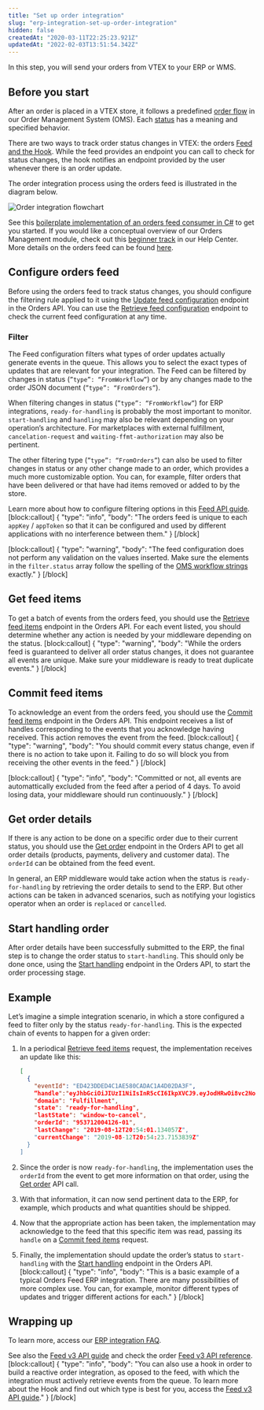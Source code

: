 ```yaml
---
title: "Set up order integration"
slug: "erp-integration-set-up-order-integration"
hidden: false
createdAt: "2020-03-11T22:25:23.921Z"
updatedAt: "2022-02-03T13:51:54.342Z"
---
```

In this step, you will send your orders from VTEX to your ERP or WMS.

## Before you start

After an order is placed in a VTEX store, it follows a predefined [order flow](https://help.vtex.com/tutorial/order-flow-on-the-oms--tutorials_196) in our Order Management System (OMS). Each [status](https://help.vtex.com/tutorial/order-flow-on-the-oms--tutorials_196#understanding-the-status) has a meaning and specified behavior.

There are two ways to track order status changes in VTEX: the orders [Feed and the Hook](https://developers.vtex.com/vtex-rest-api/docs/feed-v3-1). While the feed provides an endpoint you can call to check for status changes, the hook notifies an endpoint provided by the user whenever there is an order update.

The order integration process using the orders feed is illustrated in the diagram below.

![Order integration flowchart](https://files.readme.io/7df0e42-image4.png)

See this [boilerplate implementation of an orders feed consumer in C#](https://github.com/vtex/FeedConsumerCSharp) to get you started. If you would like a conceptual overview of our Orders Management module, check out this [beginner track](https://help.vtex.com/tracks/orders--2xkTisx4SXOWXQel8Jg8sa) in our Help Center. More details on the orders feed can be found [here](https://developers.vtex.com/vtex-rest-api/docs/feed-v3-1).


## Configure orders feed

Before using the orders feed to track status changes, you should configure the filtering rule applied to it using the [Update feed configuration](https://developers.vtex.com/vtex-rest-api/reference/feedconfiguration) endpoint in the Orders API. You can use the [Retrieve feed configuration](https://developers.vtex.com/vtex-rest-api/reference/getfeedorderstatus1) endpoint to check the current feed configuration at any time.


### Filter

The Feed configuration filters what types of order updates actually generate events in the queue. This allows you to select the exact types of updates that are relevant for your integration. The Feed can be filtered by changes in status (`”type”: “FromWorkflow”`) or by any changes made to the order JSON document (`”type”: “FromOrders”`).

When filtering changes in status (`”type”: “FromWorkflow”`) for ERP integrations, `ready-for-handling` is probably the most important to monitor. `start-handling` and `handling` may also be relevant depending on your operation’s architecture. For marketplaces with external fulfillment, `cancelation-request` and `waiting-ffmt-authorization` may also be pertinent.

The other filtering type (`”type”: “FromOrders”`) can also be used to filter changes in status or any other change made to an order, which provides a much more customizable option. You can, for example, filter orders that have been delivered or that have had items removed or added to by the store. 

Learn more about how to configure filtering options in this [Feed API guide](https://developers.vtex.com/vtex-rest-api/docs/feed-v3-1).
[block:callout]
{
  "type": "info",
  "body": "The orders feed is unique to each `appKey` / `appToken` so that it can be configured and used by different applications with no interference between them."
}
[/block]

[block:callout]
{
  "type": "warning",
  "body": "The feed configuration does not perform any validation on the values inserted. Make sure the elements in the `filter.status` array follow the spelling of the [OMS workflow strings](https://help.vtex.com/tutorial/from-to-for-order-status--frequentlyAskedQuestions_773) exactly."
}
[/block]
## Get feed items

To get a batch of events from the orders feed, you should use the [Retrieve feed items](https://developers.vtex.com/vtex-developer-docs/reference/feed-v3) endpoint in the Orders API. For each event listed, you should determine whether any action is needed by your middleware depending on the status.
[block:callout]
{
  "type": "warning",
  "body": "While the orders feed is guaranteed to deliver all order status changes, it does not guarantee all events are unique. Make sure your middleware is ready to treat duplicate events."
}
[/block]
## Commit feed items

To acknowledge an event from the orders feed, you should use the [Commit feed items](https://developers.vtex.com/vtex-developer-docs/reference/feed-v3) endpoint in the Orders API. This endpoint receives a list of handles corresponding to the events that you acknowledge having received. This action removes the event from the feed.
[block:callout]
{
  "type": "warning",
  "body": "You should commit every status change, even if there is no action to take upon it. Failing to do so will block you from receiving the other events in the feed."
}
[/block]

[block:callout]
{
  "type": "info",
  "body": "Committed or not, all events are automattically excluded from the feed after a period of 4 days. To avoid losing data, your middleware should run continuously."
}
[/block]
## Get order details

If there is any action to be done on a specific order due to their current status, you should use the [Get order](https://developers.vtex.com/vtex-rest-api/reference/getorder) endpoint in the Orders API to get all order details (products, payments, delivery and customer data). The `orderId` can be obtained from the feed event.

In general, an ERP middleware would take action when the status is `ready-for-handling` by retrieving the order details to send to the ERP. But other actions can be taken in advanced scenarios, such as notifying your logistics operator when an order is `replaced` or `cancelled`.


## Start handling order

After order details have been successfully submitted to the ERP, the final step is to change the order status to `start-handling`. This should only be done once, using the [Start handling](https://developers.vtex.com/vtex-rest-api/reference/starthandling) endpoint in the Orders API, to start the order processing stage.


## Example

Let’s imagine a simple integration scenario, in which a store configured a feed to filter only by the status `ready-for-handling`. This is the expected chain of events to happen for a given order:

1. In a periodical [Retrieve feed items](https://developers.vtex.com/vtex-developer-docs/reference/feed-v3) request, the implementation receives an update like this:
    ```json
    [
      {
        "eventId": "ED423DDED4C1AE580CADAC1A4D02DA3F",
        “handle":"eyJhbGciOiJIUzI1NiIsInR5cCI6IkpXVCJ9.eyJodHRwOi8vc2NoZW1hcy54bWxzb2FwLm9yZy93cy8yMDA1LzA1L2lkZW50aXR ...",
        "domain": "Fulfillment",
        "state": "ready-for-handling",
        "lastState": "window-to-cancel",
        "orderId": "953712004126-01",
        "lastChange": "2019-08-12T20:54:01.134057Z",
        "currentChange": "2019-08-12T20:54:23.7153839Z"
      }
    ]
    ```

2. Since the order is now `ready-for-handling`, the implementation uses the `orderId` from the event to get more information on that order, using the [Get order](https://developers.vtex.com/vtex-rest-api/reference/getorder) API call.

3. With that information, it can now send pertinent data to the ERP, for example, which products and what quantities should be shipped.

4. Now that the appropriate action has been taken, the implementation may acknowledge to the feed that this specific item was read, passing its `handle` on a [Commit feed items](https://developers.vtex.com/vtex-developer-docs/reference/feed-v3) request.

5. Finally, the implementation should update the order’s status to `start-handling` with the [Start handling](https://developers.vtex.com/vtex-rest-api/reference/starthandling) endpoint in the Orders API.
[block:callout]
{
  "type": "info",
  "body": "This is a basic example of a typical Orders Feed ERP integration. There are many possibilities of more complex use. You can, for example, monitor different types of updates and trigger different actions for each."
}
[/block]
## Wrapping up

To learn more, access our [ERP integration FAQ](https://developers.vtex.com/vtex-developer-docs/docs/faq-erp-integration).

See also the [Feed v3 API guide](https://developers.vtex.com/vtex-rest-api/docs/feed-v3-1) and check the order [Feed v3 API reference](https://developers.vtex.com/vtex-developer-docs/reference/feed-v3).
[block:callout]
{
  "type": "info",
  "body": "You can also use a hook in order to build a reactive order integration, as oposed to the feed, with which the integration must actively retrieve events from the queue. To learn more about the Hook and find out which type is best for you, access the [Feed v3 API guide](https://developers.vtex.com/vtex-developer-docs/docs/feed-v3-1)."
}
[/block]